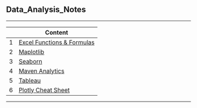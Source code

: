 ## Data_Analysis_Notes

***
||Content|
|---|---|
|1|[Excel Functions & Formulas](https://github.com/achannaung/Data_Analysis/tree/main/Excel)|
|2|[Maplotlib](https://github.com/achannaung/Data_Analysis/tree/main/Matplotlib)|
|3|[Seaborn](https://github.com/achannaung/Data_Analysis/tree/main/Seaborn)|
|4|[Maven Analytics](https://github.com/achannaung/Data_Analysis/tree/main/Maven_Analytics)|
|5|[Tableau](https://github.com/achannaung/Data_Analysis/blob/main/MIMU_Tableau2021_UserManual_Jan2022.pdf)|
|6|[Plotly Cheat Sheet](https://github.com/achannaung/Data_Analysis/blob/main/python_cheat_sheet.pdf)|



***
